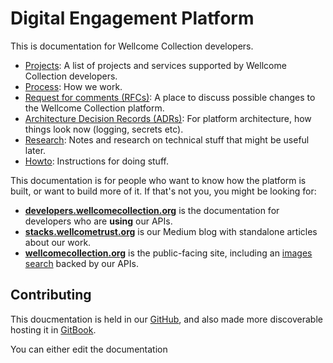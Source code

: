 # Digital Engagement Platform

This is documentation for Wellcome Collection developers.

* [Projects](projects/): A list of projects and services supported by Wellcome Collection developers.
* [Process](process.md): How we work.
* [Request for comments \(RFCs\)](rfcs/): A place to discuss possible changes to the Wellcome Collection platform.
* [Architecture Decision Records \(ADRs\)](adr/): For platform architecture, how things look now \(logging, secrets etc\).
* [Research](research/): Notes and research on technical stuff that might be useful later.
* [Howto](howto/): Instructions for doing stuff.

This documentation is for people who want to know how the platform is built, or want to build more of it. If that's not you, you might be looking for:

* [**developers.wellcomecollection.org**](https://developers.wellcomecollection.org/) is the documentation for developers who are **using** our APIs.
* [**stacks.wellcometrust.org**](https://stacks.wellcomecollection.org/) is our Medium blog with standalone articles about our work.
* [**wellcomecollection.org**](https://wellcomecollection.org/) is the public-facing site, including an [images search](https://wellcomecollection.org/works) backed by our APIs.

## Contributing

This doucmentation is held in our [GitHub](https://github.com/wellcomecollection/docs), and also made more discoverable hosting it in [GitBook](https://docs.wellcomecollection.org/developers).

You can either edit the documentation

